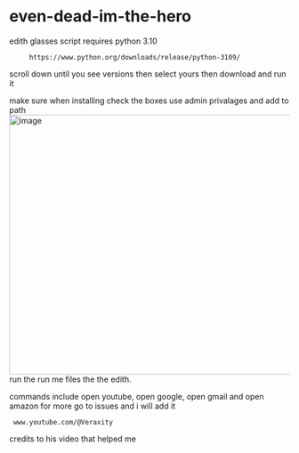 # even-dead-im-the-hero
edith glasses script
requires python 3.10



         https://www.python.org/downloads/release/python-3109/


scroll down until you see versions then select yours then download and run it

make sure when installing check the boxes use admin privalages and add to path
<img width="772" height="467" alt="image" src="https://github.com/user-attachments/assets/19f9493a-f69f-4334-9b9c-20807e4550ee" />
run the run me files the the edith.

commands include open youtube, open google, open gmail and open amazon
for more go to issues and i will add it




     www.youtube.com/@Veraxity
credits to his video that helped me
